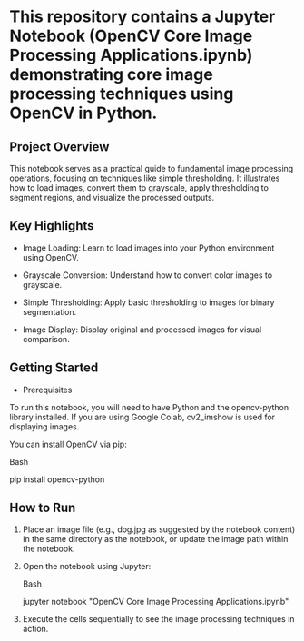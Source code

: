 # This repository contains a Jupyter Notebook (OpenCV Core Image Processing Applications.ipynb) demonstrating core image processing techniques using OpenCV in Python.

Project Overview
-------------------------------------
This notebook serves as a practical guide to fundamental image processing operations, focusing on techniques like simple thresholding. It illustrates how to load images, convert them to grayscale, apply thresholding to segment regions, and visualize the processed outputs.

Key Highlights
-----------------------------------------
* Image Loading: Learn to load images into your Python environment using OpenCV.

* Grayscale Conversion: Understand how to convert color images to grayscale.

* Simple Thresholding: Apply basic thresholding to images for binary segmentation.

* Image Display: Display original and processed images for visual comparison.

Getting Started
---------------------------------------
* Prerequisites
  
To run this notebook, you will need to have Python and the opencv-python library installed. If you are using Google Colab, cv2_imshow is used for displaying images.

  You can install OpenCV via pip:

  Bash

  pip install opencv-python
  
How to Run
---------------
1. Place an image file (e.g., dog.jpg as suggested by the notebook content) in the same directory as the notebook, or update the image path within the notebook.

2. Open the notebook using Jupyter:

   Bash

   jupyter notebook "OpenCV Core Image Processing Applications.ipynb"
  
3. Execute the cells sequentially to see the image processing techniques in action.
